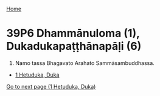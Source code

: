 
[Home](/)

# 39P6 Dhammānuloma (1), Dukadukapaṭṭhānapāḷi (6)

1. Namo tassa Bhagavato Arahato Sammāsambuddhassa.

* [1 Hetuduka, Duka](1.md)

[Go to next page (1 Hetuduka, Duka)](1.md)


